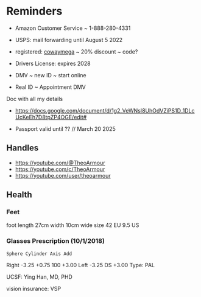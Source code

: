 # Reminders

* Amazon Customer Service ~ 1-888-280-4331

* USPS: mail forwarding until August 5 2022
* registered: [cowaymega](https://cowaymega.com/account/login) ~ 20% discount ~ code?
* Drivers License: expires 2028
* DMV ~ new ID ~ start online
* Real ID ~ Appointment DMV

Doc with all my details

* https://docs.google.com/document/d/1g2_VeWNsI8UhOdVZiPS1D_1DLcUcKeEh7D8tpZP4OGE/edit#

* Passport valid until ?? // March 20 2025
## Handles

* https://youtube.com/@TheoArmour
* https://youtube.com/c/TheoArmour
* https://youtube.com/user/theoarmour


## Health

### Feet
foot length 27cm width 10cm wide
size 42 EU 9.5 US


### Glasses Prescription (10/1/2018)

`Sphere Cylinder Axis Add`

Right -3.25 +0.75 100 +3.00
Left -3.25 DS +3.00
Type: PAL

UCSF: Ying Han, MD, PHD

vision insurance: VSP
